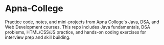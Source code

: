 # Apna-College
Practice code, notes, and mini-projects from Apna College's Java, DSA, and Web Development courses. This repo includes Java fundamentals, DSA problems, HTML/CSS/JS practice, and hands-on coding exercises for interview prep and skill building.
